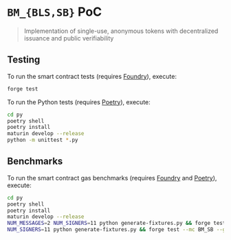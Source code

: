 # `BM_{BLS,SB}` PoC

> Implementation of single-use, anonymous tokens with decentralized issuance and public verifiability

## Testing

To run the smart contract tests (requires [Foundry](https://book.getfoundry.sh/getting-started/installation)), execute:

```sh
forge test
```

To run the Python tests (requires [Poetry](https://python-poetry.org/docs/)), execute:

```sh
cd py
poetry shell
poetry install
maturin develop --release
python -m unittest *.py
```

## Benchmarks

To run the smart contract gas benchmarks (requires [Foundry](https://book.getfoundry.sh/getting-started/installation) and [Poetry](https://python-poetry.org/docs/)), execute:

```sh
cd py
poetry shell
poetry install
maturin develop --release
NUM_MESSAGES=2 NUM_SIGNERS=11 python generate-fixtures.py && forge test --mc BM_BLS --gas-report
NUM_SIGNERS=11 python generate-fixtures.py && forge test --mc BM_SB --gas-report
```
